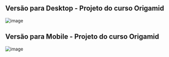 
## Versão para Desktop - Projeto do curso Origamid
![image](https://user-images.githubusercontent.com/47644815/138796877-12537f31-f1a1-4532-9f34-bf870c922ece.png)
## Versão para Mobile - Projeto do curso Origamid
![image](https://user-images.githubusercontent.com/47644815/138797089-b636bfdd-e6b4-45b5-b0b0-19c9433bd299.png)
